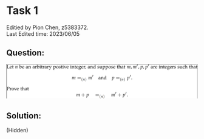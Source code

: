 # **Task 1**
Editied by Pion Chen, z5383372.  
Last Edited time: 2023/06/05
## Question:
![Task1](/Tasks/task-imgs/task1.png)
## Solution:
(Hidden)
